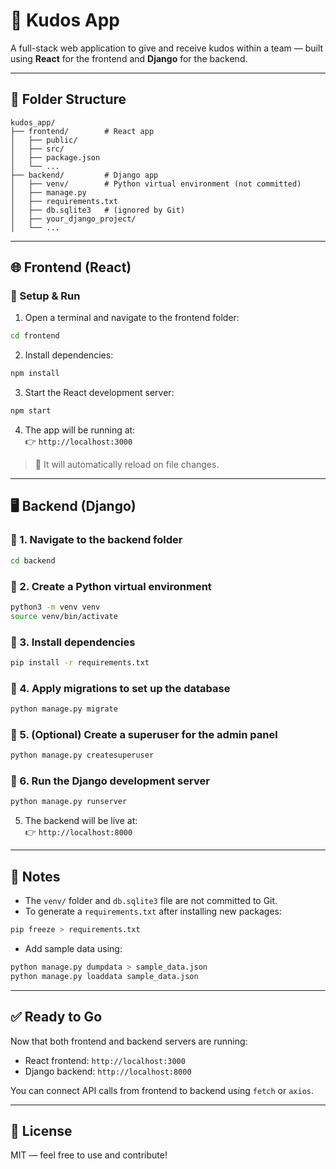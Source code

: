 # 🙌 Kudos App

A full-stack web application to give and receive kudos within a team — built using **React** for the frontend and **Django** for the backend.

---

## 📁 Folder Structure

```
kudos_app/
├── frontend/        # React app
│   ├── public/
│   ├── src/
│   ├── package.json
│   └── ...
├── backend/         # Django app
│   ├── venv/        # Python virtual environment (not committed)
│   ├── manage.py
│   ├── requirements.txt
│   ├── db.sqlite3   # (ignored by Git)
│   ├── your_django_project/
│   └── ...
```

---

## 🌐 Frontend (React)

### 🔹 Setup & Run

1. Open a terminal and navigate to the frontend folder:

```bash
cd frontend
```

2. Install dependencies:

```bash
npm install
```

3. Start the React development server:

```bash
npm start
```

4. The app will be running at:  
   👉 `http://localhost:3000`

> 🔁 It will automatically reload on file changes.

---

## 🖥 Backend (Django)

### 🔹 1. Navigate to the backend folder

```bash
cd backend
```

### 🔹 2. Create a Python virtual environment

```bash
python3 -m venv venv
source venv/bin/activate
```

### 🔹 3. Install dependencies

```bash
pip install -r requirements.txt
```

### 🔹 4. Apply migrations to set up the database

```bash
python manage.py migrate
```

### 🔹 5. (Optional) Create a superuser for the admin panel

```bash
python manage.py createsuperuser
```

### 🔹 6. Run the Django development server

```bash
python manage.py runserver
```

5. The backend will be live at:  
   👉 `http://localhost:8000`

---

## 📌 Notes

- The `venv/` folder and `db.sqlite3` file are not committed to Git.
- To generate a `requirements.txt` after installing new packages:

```bash
pip freeze > requirements.txt
```

- Add sample data using:

```bash
python manage.py dumpdata > sample_data.json
python manage.py loaddata sample_data.json
```

---

## ✅ Ready to Go

Now that both frontend and backend servers are running:

- React frontend: `http://localhost:3000`
- Django backend: `http://localhost:8000`

You can connect API calls from frontend to backend using `fetch` or `axios`.

---

## 📄 License

MIT — feel free to use and contribute!
